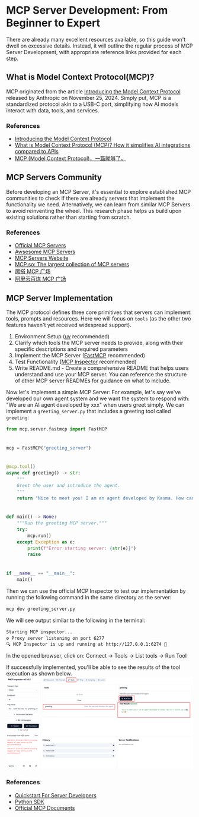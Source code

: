 # MCP Server Development: From Beginner to Expert
There are already many excellent resources available, so this guide won't dwell on excessive details. Instead, it will outline the regular process of MCP Server Development, with appropriate reference links provided for each step.

## What is Model Context Protocol(MCP)?
MCP originated from the article [Introducing the Model Context Protocol](https://www.anthropic.com/news/model-context-protocol) released by Anthropic on November 25, 2024. Simply put, MCP is a standardized protocol akin to a USB-C port, simplifying how AI models interact with data, tools, and services.

### References
- [Introducing the Model Context Protocol](https://www.anthropic.com/news/model-context-protocol)
- [What is Model Context Protocol (MCP)? How it simplifies AI integrations compared to APIs](https://norahsakal.com/blog/mcp-vs-api-model-context-protocol-explained/)
- [MCP (Model Context Protocol)，一篇就够了。](https://zhuanlan.zhihu.com/p/29001189476)

## MCP Servers Community
Before developing an MCP Server, it's essential to explore established MCP communities to check if there are already servers that implement the functionality we need. Alternatively, we can learn from similar MCP Servers to avoid reinventing the wheel. This research phase helps us build upon existing solutions rather than starting from scratch.

### References
- [Official MCP Servers](https://github.com/modelcontextprotocol/servers)
- [Awsesome MCP Servers](https://github.com/punkpeye/awesome-mcp-servers)
- [MCP Servers Website](https://mcpservers.org/)
- [MCP.so: The largest collection of MCP servers](https://mcp.so/)
- [魔搭 MCP 广场](https://modelscope.cn/mcp)
- [阿里云百炼 MCP 广场](https://bailian.console.aliyun.com/?spm=a2c4g.11186623.0.0.48571e19QfWzsg&tab=mcp#/mcp-market)

## MCP Server Implementation
The MCP protocol defines three core primitives that servers can implement: tools, prompts and resources. Here we will focus on `tools` (as the other two features haven't yet received widespread support).

1. Environment Setup ([uv](https://docs.astral.sh/uv/) recommended)
2. Clarify which tools the MCP server needs to provide, along with their specific descriptions and required parameters
3. Implement the MCP Server ([FastMCP](https://gofastmcp.com/getting-started/welcome) recommended)
4. Test Functionality ([MCP Inspector](https://github.com/modelcontextprotocol/inspector) recommended)
5. Write README.md - Create a comprehensive README that helps users understand and use your MCP server. You can reference the structure of other MCP server READMEs for guidance on what to include.

Now let's implement a simple MCP Server:
For example, let's say we've developed our own agent system and we want the system to respond with: "We are an AI agent developed by xxx" when users greet simply. We can implement a `greeting_server.py` that includes a greeting tool called `greeting`:
```python
from mcp.server.fastmcp import FastMCP


mcp = FastMCP("greeting_server")


@mcp.tool()
async def greeting() -> str:
    """
    Greet the user and introduce the agent.
    """
    return "Nice to meet you! I am an agent developed by Kasma. How can I assist you today?😃"


def main() -> None:
    """Run the greeting MCP server."""
    try:
        mcp.run()
    except Exception as e:
        print(f"Error starting server: {str(e)}")
        raise


if __name__ == "__main__":
    main()
```
Then we can use the official MCP Inspector to test our implementation by running the following command in the same directory as the server:
```bash
mcp dev greeting_server.py
```
We will see output similar to the following in the terminal:
```bash
Starting MCP inspector...
⚙️ Proxy server listening on port 6277
🔍 MCP Inspector is up and running at http://127.0.0.1:6274 🚀
```
In the opened browser, click on: Connect &rarr; Tools &rarr; List tools &rarr; Run Tool

If successfully implemented, you'll be able to see the results of the tool execution as shown below.
![inspector demo](images/inspector_demo.png)

### References
- [Quickstart For Server Developers](https://modelcontextprotocol.io/quickstart/server)
- [Python SDK](https://github.com/modelcontextprotocol/python-sdk)
- [Official MCP Documents](https://modelcontextprotocol.io/introduction)
